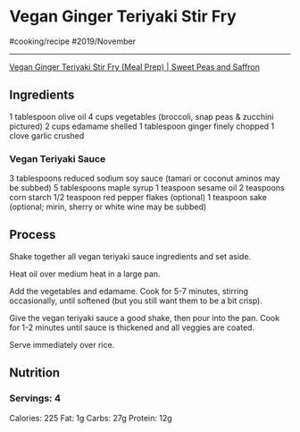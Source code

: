 # Vegan Ginger Teriyaki Stir Fry
#cooking/recipe #2019/November
- - - -
[Vegan Ginger Teriyaki Stir Fry (Meal Prep) | Sweet Peas and Saffron](https://sweetpeasandsaffron.com/vegan-ginger-teriyaki-stir-fry-meal-prep/)

## Ingredients
1 tablespoon olive oil
4 cups vegetables (broccoli, snap peas & zucchini pictured)
2 cups edamame shelled
1 tablespoon ginger finely chopped
1 clove garlic crushed

### Vegan Teriyaki Sauce
3 tablespoons reduced sodium soy sauce (tamari or coconut aminos may be subbed)
5 tablespoons maple syrup
1 teaspoon sesame oil
2 teaspoons corn starch
1/2 teaspoon red pepper flakes (optional)
1 teaspoon sake (optional; mirin, sherry or white wine may be subbed)

## Process
Shake together all vegan teriyaki sauce ingredients and set aside.

Heat oil over medium heat in a large pan.

Add the vegetables and edamame. Cook for 5-7 minutes, stirring occasionally, until softened (but you still want them to be a bit crisp).

Give the vegan teriyaki sauce a good shake, then pour into the pan. Cook for 1-2 minutes until sauce is thickened and all veggies are coated.

Serve immediately over rice.

## Nutrition
### Servings: 4
Calories: 225
Fat: 1g
Carbs: 27g
Protein: 12g